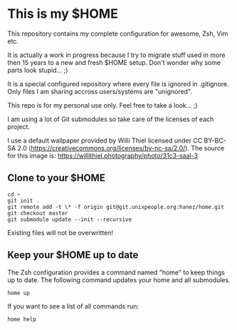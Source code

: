 This is my $HOME
================

This repository contains my complete configuration for awesome, Zsh, Vim etc.

It is actually a work in progress because I try to migrate stuff used in more 
then 15 years to a new and fresh $HOME setup. Don't wonder why some parts look
stupid... ;)

It is a special configured repository where every file is ignored in 
.gitignore. Only files I am sharing accross users/systems are "unignored".

This repo is for my personal use only. Feel free to take a look... ;)

I am using a lot of Git submodules so take care of the licenses of each project.

I use a default wallpaper provided by Willi Thiel licensed under CC BY-BC-SA
2.0 (https://creativecommons.org/licenses/by-nc-sa/2.0/). The source for this 
image is: https://willithiel.photography/photo/31c3-saal-3

Clone to your $HOME
-------------------

    cd ~
    git init .
    git remote add -t \* -f origin git@git.unixpeople.org:hanez/home.git
    git checkout master
    git submodule update --init --recursive

Existing files will not be overwritten!

Keep your $HOME up to date
--------------------------

The Zsh configuration provides a command named "home" to keep things up to
date. The following command updates your home and all submodules.

    home up

If you want to see a list of all commands run:

    home help


